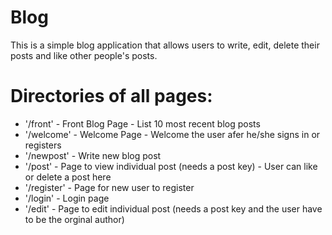 # Blog
This is a simple blog application that allows users to write, edit, delete their posts and like other people's posts.

# Directories of all pages:
- '/front' - Front Blog Page - List 10 most recent blog posts
- '/welcome' - Welcome Page - Welcome the user afer he/she signs in or registers
- '/newpost' - Write new blog post
- '/post' - Page to view individual post (needs a post key) - User can like or delete a post here
- '/register' - Page for new user to register
- '/login' - Login page
- '/edit' - Page to edit individual post (needs a post key and the user have to be the orginal author)